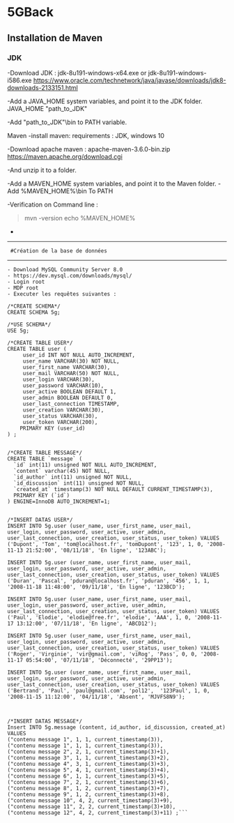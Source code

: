 # 5GBack
## Installation de Maven			   

### JDK 
-Download JDK :  jdk-8u191-windows-x64.exe or jdk-8u191-windows-i586.exe
https://www.oracle.com/technetwork/java/javase/downloads/jdk8-downloads-2133151.html
 	
-Add a JAVA_HOME system variables, and point it to the JDK folder.
JAVA_HOME "path_to_JDK"

-Add "path_to_JDK"\bin to PATH variable.

Maven
-install maven:
requirements : JDK, windows 10

-Download apache maven : apache-maven-3.6.0-bin.zip
https://maven.apache.org/download.cgi

-And unzip it to a folder.

-Add a MAVEN_HOME system variables, and point it to the Maven folder.
-Add %MAVEN_HOME%\bin To PATH

-Verification on Command line : 
>mvn -version
>echo %MAVEN_HOME%

-

----------------------------------------
	 #Création de la base de données    
-----------------------------------

```/\*BDD Mysql\*/
- Download MySQL Community Server 8.0
- https://dev.mysql.com/downloads/mysql/
- Login root 
- MDP root
- Executer les requêtes suivantes :

/*CREATE SCHEMA*/
CREATE SCHEMA 5g;

/*USE SCHEMA*/
USE 5g;

/*CREATE TABLE USER*/
CREATE TABLE user (
     user_id INT NOT NULL AUTO_INCREMENT,
     user_name VARCHAR(30) NOT NULL,
     user_first_name VARCHAR(30),
     user_mail VARCHAR(50) NOT NULL,
     user_login VARCHAR(30),
     user_password VARCHAR(10),
     user_active BOOLEAN DEFAULT 1,
     user_admin BOOLEAN DEFAULT 0,
     user_last_connection TIMESTAMP,
     user_creation VARCHAR(30),
     user_status VARCHAR(30),
     user_token VARCHAR(200),
	PRIMARY KEY (user_id)
) ;


/*CREATE TABLE MESSAGE*/
CREATE TABLE `message` (
  `id` int(11) unsigned NOT NULL AUTO_INCREMENT, 
  `content` varchar(45) NOT NULL,
  `id_author` int(11) unsigned NOT NULL, 
  `id_discussion` int(11) unsigned NOT NULL, 
  `created_at` timestamp(3) NOT NULL DEFAULT CURRENT_TIMESTAMP(3),
  PRIMARY KEY (`id`)
) ENGINE=InnoDB AUTO_INCREMENT=1;


/*INSERT DATAS USER*/
INSERT INTO 5g.user (user_name, user_first_name, user_mail, user_login, user_password, user_active, user_admin,
user_last_connection, user_creation, user_status, user_token) VALUES ('Dupont', 'Tom', 'tom@localhost.fr', 'tomDupont', '123', 1, 0, '2008-11-13 21:52:00', '08/11/18', 'En ligne', '123ABC');

INSERT INTO 5g.user (user_name, user_first_name, user_mail, user_login, user_password, user_active, user_admin,
user_last_connection, user_creation, user_status, user_token) VALUES ('Duran', 'Pascal', 'pduran@localhost.fr', 'pduran', '456', 1, 1, '2008-11-18 11:48:00', '09/11/18', 'En ligne', '123BCD');

INSERT INTO 5g.user (user_name, user_first_name, user_mail, user_login, user_password, user_active, user_admin,
user_last_connection, user_creation, user_status, user_token) VALUES ('Paul', 'Elodie', 'elodie@free.fr', 'elodie', 'AAA', 1, 0, '2008-11-17 13:12:00', '07/11/18', 'En ligne', 'ABCD12');

INSERT INTO 5g.user (user_name, user_first_name, user_mail, user_login, user_password, user_active, user_admin,
user_last_connection, user_creation, user_status, user_token) VALUES ('Roger', 'Virginie', 'vir@gmail.com', 'viRog', 'Pass', 0, 0, '2008-11-17 05:54:00', '07/11/18', 'Déconnecté', '29PP13');

INSERT INTO 5g.user (user_name, user_first_name, user_mail, user_login, user_password, user_active, user_admin,
user_last_connection, user_creation, user_status, user_token) VALUES ('Bertrand', 'Paul', 'paul@gmail.com', 'pol12',  '123Paul', 1, 0, '2008-11-15 11:12:00', '04/11/18', 'Absent', 'MJVFS8N9');



/*INSERT DATAS MESSAGE*/
Insert INTO 5g.message (content, id_author, id_discussion, created_at) VALUES
("contenu message 1", 1, 1, current_timestamp(3)),  
("contenu message 1", 1, 1, current_timestamp(3)),
("contenu message 2", 2, 1, current_timestamp(3)+1),
("contenu message 3", 1, 1, current_timestamp(3)+2),
("contenu message 4", 3, 1, current_timestamp(3)+3),
("contenu message 5", 4, 1, current_timestamp(3)+4),
("contenu message 6", 1, 1, current_timestamp(3)+5),
("contenu message 7", 2, 1, current_timestamp(3)+6),
("contenu message 8", 1, 2, current_timestamp(3)+7),
("contenu message 9", 1, 2, current_timestamp(3)+8),
("contenu message 10", 4, 2, current_timestamp(3)+9),
("contenu message 11", 2, 2, current_timestamp(3)+10),
("contenu message 12", 4, 2, current_timestamp(3)+11) ;```
